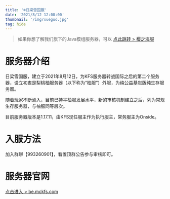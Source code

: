 ```yaml
---
title: '❄️日梁雪国服'
date: '2021/8/12 12:00:00'
thumbnail: '/img/xueguo.jpg'
tag: hide
---
```

>如果你想了解我们旗下的Java模组服务器，可以 [点此跳转 > 樱之海服](https://www.mckfs.com/20220501/)
# 服务器介绍

日梁雪国服，建立于2021年8月12日，为KFS服务器转战国际之后的第二个服务器，设立初衷是梨桃柚服务器（以下称为“柚服”）外服，为纯公益基岩版纯生存服务器。

随着玩家不断涌入，目前已持平柚服发展水平，新的审核机制建立之后，列为常规生存服务器，与柚服同等层次。

目前服务器版本是1.17.11，由KFS现任服主作为执行服主，常务服主为Onside。

# 入服方法

加入群聊【993260901】，看置顶群公告参与审核即可。

# 服务器官网

[点击进入 > be.mckfs.com](https://be.mckfs.com)